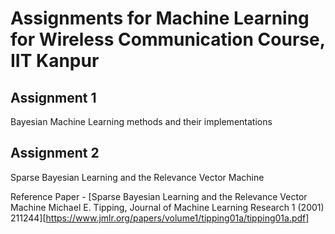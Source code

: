 # Assignments for Machine Learning for Wireless Communication Course, IIT Kanpur

## Assignment 1

Bayesian Machine Learning methods and their implementations

## Assignment 2

Sparse Bayesian Learning and the Relevance Vector Machine

Reference Paper - [Sparse Bayesian Learning and the Relevance Vector Machine Michael E. Tipping, Journal of Machine Learning Research 1 (2001) 211244][https://www.jmlr.org/papers/volume1/tipping01a/tipping01a.pdf]

